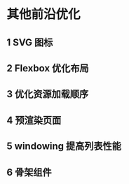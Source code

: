 # 其他前沿优化

## 1 SVG 图标

## 2 Flexbox 优化布局

## 3 优化资源加载顺序

## 4 预渲染页面

## 5 windowing 提高列表性能

## 6 骨架组件

